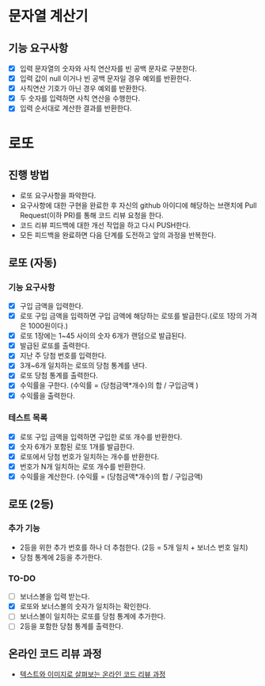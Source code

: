 # 문자열 계산기
## 기능 요구사항
* [X] 입력 문자열의 숫자와 사칙 연산자를 빈 공백 문자로 구분한다.
* [X] 입력 값이 null 이거나 빈 공백 문자일 경우 예외를 반환한다.
* [X] 사칙연산 기호가 아닌 경우 예외를 반환한다.
* [X] 두 숫자를 입력하면 사칙 연산을 수행한다.   
* [X] 입력 순서대로 계산한 결과를 반환한다.

# 로또
## 진행 방법
* 로또 요구사항을 파악한다.
* 요구사항에 대한 구현을 완료한 후 자신의 github 아이디에 해당하는 브랜치에 Pull Request(이하 PR)를 통해 코드 리뷰 요청을 한다.
* 코드 리뷰 피드백에 대한 개선 작업을 하고 다시 PUSH한다.
* 모든 피드백을 완료하면 다음 단계를 도전하고 앞의 과정을 반복한다.

## 로또 (자동)
### 기능 요구사항
* [X] 구입 금액을 입력한다.
* [X] 로또 구입 금액을 입력하면 구입 금액에 해당하는 로또를 발급한다.(로또 1장의 가격은 1000원이다.)
* [X] 로또 1장에는 1~45 사이의 숫자 6개가 랜덤으로 발급된다.
* [X] 발급된 로또를 출력한다.
* [X] 지난 주 당첨 번호를 입력한다.
* [X] 3개~6개 일치하는 로또의 당첨 통계를 낸다.
* [X] 로또 당첨 통계를 출력한다.
* [X] 수익률을 구한다. (수익률 = (당첨금액*개수)의 합 / 구입금액 )
* [X] 수익률을 출력한다.

### 테스트 목록
* [X] 로또 구입 금액을 입력하면 구입한 로또 개수를 반환한다.
* [X] 숫자 6개가 포함된 로또 1개를 발급한다.
* [X] 로또에서 당첨 번호가 일치하는 개수를 반환한다.
* [X] 번호가 N개 일치하는 로또 개수를 반환한다. 
* [X] 수익률을 계산한다. (수익률 = (당첨금액*개수)의 합 / 구입금액)

## 로또 (2등)
### 추가 기능
* 2등을 위한 추가 번호를 하나 더 추첨한다. (2등 = 5개 일치 + 보너스 번호 일치)
* 당첨 통계에 2등을 추가한다.

### TO-DO
* [ ] 보너스볼을 입력 받는다.
* [X] 로또와 보너스볼의 숫자가 일치하는 확인한다.
* [ ] 보너스볼이 일치하는 로또를 당첨 통계에 추가한다.
* [ ] 2등을 포함한 당첨 통계를 출력한다.

## 온라인 코드 리뷰 과정
* [텍스트와 이미지로 살펴보는 온라인 코드 리뷰 과정](https://github.com/next-step/nextstep-docs/tree/master/codereview)